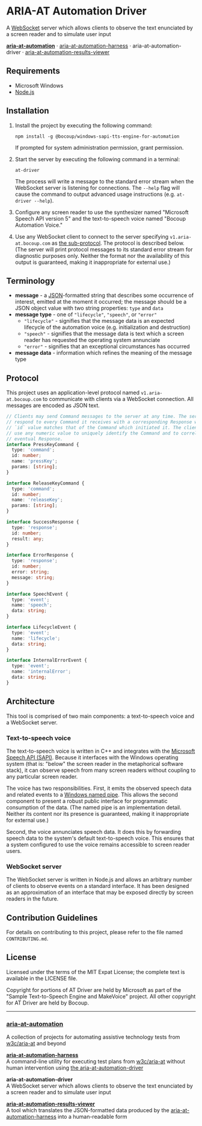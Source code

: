 # ARIA-AT Automation Driver

A [WebSocket](https://developer.mozilla.org/en-US/docs/Web/API/WebSocket)
server which allows clients to observe the text enunciated by a screen reader
and to simulate user input

**[aria-at-automation](https://github.com/bocoup/aria-at-automation)** &middot; [aria-at-automation-harness](https://github.com/bocoup/aria-at-automation-harness) &middot; aria-at-automation-driver &middot; [aria-at-automation-results-viewer](https://github.com/bocoup/aria-at-automation-results-viewer)

## Requirements

- Microsoft Windows
- [Node.js](https://nodejs.org)

## Installation

1. Install the project by executing the following command:

       npm install -g @bocoup/windows-sapi-tts-engine-for-automation

   If prompted for system administration permission, grant permission.

2. Start the server by executing the following command in a terminal:

       at-driver

   The process will write a message to the standard error stream when the
   WebSocket server is listening for connections. The `--help` flag will cause
   the command to output advanced usage instructions (e.g. `at-driver --help`).

3. Configure any screen reader to use the synthesizer named "Microsoft Speech
   API version 5" and the text-to-speech voice named "Bocoup Automation Voice."

4. Use any WebSocket client to connect to the server specifying
   `v1.aria-at.bocoup.com` as [the
   sub-protocol](https://datatracker.ietf.org/doc/html/rfc6455#section-1.9).
   The protocol is described below. (The server will print protocol messages to
   its standard error stream for diagnostic purposes only. Neither the format
   nor the availability of this output is guaranteed, making it inappropriate
   for external use.)

## Terminology

- **message** - a [JSON](https://www.json.org)-formatted string that describes
  some occurrence of interest, emitted at the moment it occurred; the message
  should be a JSON object value with two string properties: `type` and `data`
- **message type** - one of `"lifecycle"`, `"speech"`, or `"error"`
  - `"lifecycle"` - signifies that the message data is an expected lifecycle of
    the automation voice (e.g. initialization and destruction)
  - `"speech"` - signifies that the message data is text which a screen reader
    has requested the operating system annunciate
  - `"error"` - signifies that an exceptional circumstances has occurred
- **message data** - information which refines the meaning of the message type

## Protocol

This project uses an application-level protocol named `v1.aria-at.bocoup.com`
to communicate with clients via a WebSocket connection. All messages are
encoded as JSON text.

```typescript
// Clients may send Command messages to the server at any time. The server will
// respond to every Command it receives with a corresponding Response whose
// `id` value matches that of the Command which initiated it. The client may
// use any numeric value to uniquely identify the Command and to correlate the
// eventual Response.
interface PressKeyCommand {
  type: 'command';
  id: number;
  name: 'pressKey';
  params: [string];
}

interface ReleaseKeyCommand {
  type: 'command';
  id: number;
  name: 'releaseKey';
  params: [string];
}

interface SuccessResponse {
  type: 'response';
  id: number;
  result: any;
}

interface ErrorResponse {
  type: 'response';
  id: number;
  error: string;
  message: string;
}

interface SpeechEvent {
  type: 'event';
  name: 'speech';
  data: string;
}

interface LifecycleEvent {
  type: 'event';
  name: 'lifecycle';
  data: string;
}

interface InternalErrorEvent {
  type: 'event';
  name: 'internalError';
  data: string;
}
```

## Architecture

This tool is comprised of two main components: a text-to-speech voice and a
WebSocket server.

### Text-to-speech voice

The text-to-speech voice is written in C++ and integrates with the [Microsoft
Speech API
(SAPI)](https://docs.microsoft.com/en-us/previous-versions/windows/desktop/ee125663(v=vs.85)).
Because it interfaces with the Windows operating system (that is: "below" the
screen reader in the metaphorical software stack), it can observe speech from
many screen readers without coupling to any particular screen reader.

The voice has two responsibilities. First, it emits the observed speech data
and related events to a [Windows named
pipe](https://docs.microsoft.com/en-us/windows/win32/ipc/named-pipes). This
allows the second component to present a robust public interface for
programmatic consumption of the data. (The named pipe is an implementation
detail. Neither its content nor its presence is guaranteed, making it
inappropriate for external use.)

Second, the voice annunciates speech data. It does this by forwarding speech
data to the system's default text-to-speech voice. This ensures that a system
configured to use the voice remains accessible to screen reader users.

### WebSocket server

The WebSocket server is written in Node.js and allows an arbitrary number of
clients to observe events on a standard interface. It has been designed as an
approximation of an interface that may be exposed directly by screen readers in
the future.

## Contribution Guidelines

For details on contributing to this project, please refer to the file named
`CONTRIBUTING.md`.

## License

Licensed under the terms of the MIT Expat License; the complete text is
available in the LICENSE file.

Copyright for portions of AT Driver are held by Microsoft as part of the
"Sample Text-to-Speech Engine and MakeVoice" project. All other copyright for
AT Driver are held by Bocoup.

---

### [aria-at-automation](https://github.com/bocoup/aria-at-automation)

A collection of projects for automating assistive technology tests from [w3c/aria-at](https://github.com/w3c/aria-at) and beyond

**[aria-at-automation-harness](https://github.com/bocoup/aria-at-automation-harness)**  
A command-line utility for executing test plans from [w3c/aria-at](https://github.com/w3c/aria-at) without human intervention using [the aria-at-automation-driver](https://github.com/bocoup/aria-at-automation-driver)

**aria-at-automation-driver**  
A WebSocket server which allows clients to observe the text enunciated by a screen reader and to simulate user input

**[aria-at-automation-results-viewer](https://github.com/bocoup/aria-at-automation-results-viewer)**  
A tool which translates the JSON-formatted data produced by the [aria-at-automation-harness](https://github.com/bocoup/aria-at-automation-harness) into a human-readable form
